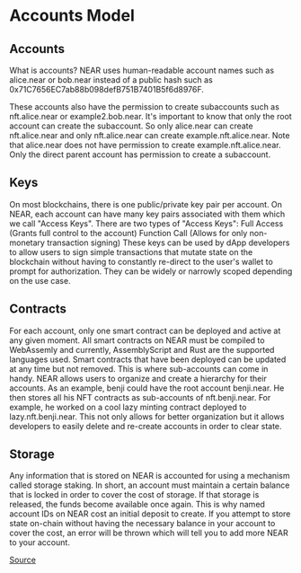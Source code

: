 # Accounts Model

## Accounts
What is accounts? NEAR uses human-readable account names such as alice.near or bob.near instead of a public hash such as 0x71C7656EC7ab88b098defB751B7401B5f6d8976F.

These accounts also have the permission to create subaccounts such as nft.alice.near or example2.bob.near. It's important to know that only the root account can create the subaccount. So only alice.near can create nft.alice.near and only nft.alice.near can create example.nft.alice.near. Note that alice.near does not have permission to create example.nft.alice.near. Only the direct parent account has permission to create a subaccount.

## Keys
On most blockchains, there is one public/private key pair per account. On NEAR, each account can have many key pairs associated with them which we call "Access Keys". There are two types of "Access Keys":
Full Access (Grants full control to the account)
Function Call (Allows for only non-monetary transaction signing)
These keys can be used by dApp developers to allow users to sign simple transactions that mutate state on the blockchain without having to constantly re-direct to the user's wallet to prompt for authorization. They can be widely or narrowly scoped depending on the use case.

## Contracts
For each account, only one smart contract can be deployed and active at any given moment. All smart contracts on NEAR must be compiled to WebAssemly and currently, AssemblyScript and Rust are the supported languages used. Smart contracts that have been deployed can be updated at any time but not removed. This is where sub-accounts can come in handy. NEAR allows users to organize and create a hierarchy for their accounts.
As an example, benji could have the root account benji.near. He then stores all his NFT contracts as sub-accounts of nft.benji.near. For example, he worked on a cool lazy minting contract deployed to lazy.nft.benji.near. This not only allows for better organization but it allows developers to easily delete and re-create accounts in order to clear state.

## Storage
Any information that is stored on NEAR is accounted for using a mechanism called storage staking. In short, an account must maintain a certain balance that is locked in order to cover the cost of storage. If that storage is released, the funds become available once again. This is why named account IDs on NEAR cost an initial deposit to create. If you attempt to store state on-chain without having the necessary balance in your account to cover the cost, an error will be thrown which will tell you to add more NEAR to your account.

[Source](https://docs.near.org/docs/concepts/new-to-near#account-model)
